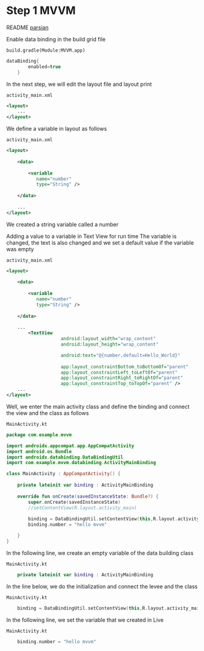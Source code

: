 # Step 1 MVVM

README <a href="./README_fa.md">parsian</a>

Enable data binding in the build grid file

``build.gradle(Module:MVVM.app)``
```groovy
dataBinding{
        enabled=true
    }
```

In the next step, we will edit the layout file and layout print

``activity_main.xml``
```xml
<layout>
    ...
</layout>
```

We define a variable in layout as follows

``activity_main.xml``
```xml
<layout>
    
    <data>
            
        <variable
           name="number"
           type="String" />
            
    </data>
    
    ...
</layout>
```

We created a string variable called a number

Adding a value to a variable in Text View for run time The variable is changed, the text is also changed and we set a default value if the variable was empty

``activity_main.xml``
```xml
<layout>
    
    <data>
            
        <variable
           name="number"
           type="String" />
            
    </data>
    
    ...
        <TextView
                    android:layout_width="wrap_content"
                    android:layout_height="wrap_content"

                    android:text="@{number,default=Hello_World}"
                    
                    app:layout_constraintBottom_toBottomOf="parent"
                    app:layout_constraintLeft_toLeftOf="parent"
                    app:layout_constraintRight_toRightOf="parent"
                    app:layout_constraintTop_toTopOf="parent" />
    ...
</layout>
```

Well, we enter the main activity class and define the binding and connect the view and the class as follows

``MainActivity.kt``
```kotlin
package com.example.mvvm

import androidx.appcompat.app.AppCompatActivity
import android.os.Bundle
import androidx.databinding.DataBindingUtil
import com.example.mvvm.databinding.ActivityMainBinding

class MainActivity : AppCompatActivity() {
    
    private lateinit var binding : ActivityMainBinding
    
    override fun onCreate(savedInstanceState: Bundle?) {
        super.onCreate(savedInstanceState)
        //setContentView(R.layout.activity_main)
        
        binding = DataBindingUtil.setContentView(this,R.layout.activity_main)
        binding.number = "hello mvvm"

    }
}
```

In the following line, we create an empty variable of the data building class

``MainActivity.kt``
```kotlin
    private lateinit var binding : ActivityMainBinding
```

In the line below, we do the initialization and connect the levee and the class

``MainActivity.kt``
```kotlin
    binding = DataBindingUtil.setContentView(this,R.layout.activity_main)
```

In the following line, we set the variable that we created in Live

``MainActivity.kt``
```kotlin
    binding.number = "hello mvvm"
```